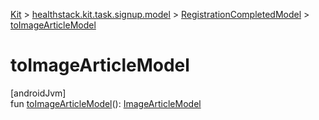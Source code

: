 
[Kit](../../../kit.html) > [healthstack.kit.task.signup.model](../index.html) > [RegistrationCompletedModel](index.html) > [toImageArticleModel](to-image-article-model.html)



# toImageArticleModel



[androidJvm]\
fun [toImageArticleModel](to-image-article-model.html)(): [ImageArticleModel](../../healthstack.kit.task.base/-image-article-model/index.html)




